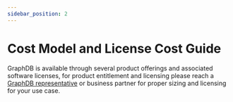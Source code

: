 ```yaml
---
sidebar_position: 2
---
```


# Cost Model and License Cost Guide

GraphDB is available through several product offerings and associated software licenses,
for product entitlement and licensing please reach a [GraphDB representative](https://www.ontotext.com/contact/) 
or business partner for proper sizing and licensing for your use case.


